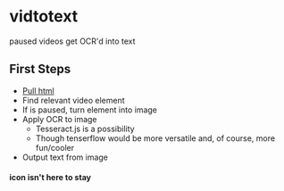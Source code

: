 # vidtotext
paused videos get OCR'd into text

## First Steps
- [Pull html](https://stackoverflow.com/questions/11684454/getting-the-source-html-of-the-current-page-from-chrome-extension)
- Find relevant video element
- If is paused, turn element into image
- Apply OCR to image
	- Tesseract.js is a possibility
	- Though tenserflow would be more versatile and, of course, more fun/cooler
- Output text from image

#### icon isn't here to stay